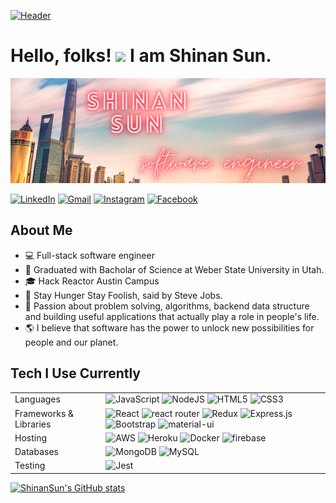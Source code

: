 [![Header](https://raw.githubusercontent.com/MartinHeinz/<OWNER>/<OWNER>/readme_header.png 'Header')](./sunshine_dev.jpg)

# Hello, folks! <img src="https://raw.githubusercontent.com/MartinHeinz/MartinHeinz/master/wave.gif" width="30px"> I am Shinan Sun.

<img src="https://raw.githubusercontent.com/ShinanSun/ShinanSun/main/Shinan_Sun.png" alt="Hi there! I'm Shinan Sun" title="Hi there! It's Shinan!"/>

[<img alt="LinkedIn" src="https://img.shields.io/badge/linkedin%20-%230077B5.svg?&style=for-the-badge&logo=linkedin&logoColor=white"/>](https://www.linkedin.com/in/shinansun/) [<img alt="Gmail" src="https://img.shields.io/badge/Gmail-D14836?style=for-the-badge&logo=gmail&logoColor=white" />](mailto:shinansun0516@gmail.com) [<img alt="Instagram" src="https://img.shields.io/badge/shinansun%20-%23E4405F.svg?&style=for-the-badge&logo=Instagram&logoColor=white"/>](https://instagram.com/) [<img alt="Facebook" src="https://img.shields.io/badge/Facebook-1877F2?style=for-the-badge&logo=facebook&logoColor=white"/>](https://www.facebook.com/fuji.sun)

## About Me

- :computer: Full-stack software engineer
- 🔭 Graduated with Bacholar of Science at Weber State University in Utah.
- :mortar_board: Hack Reactor Austin Campus
- 🌱 Stay Hunger Stay Foolish, said by Steve Jobs.
- 👯 Passion about problem solving, algorithms, backend data structure and building useful applications that actually play a role in people's life.
- :earth_americas: I believe that software has the power to unlock new possibilities for people and our planet.

## Tech I Use Currently

<table>
  <tr>
    <td>Languages</td>
    <td><img alt="JavaScript" src="https://img.shields.io/badge/javascript%20-%23323330.svg?&style=for-the-badge&logo=javascript&logoColor=%23F7DF1E"/> <img alt="NodeJS" src="https://img.shields.io/badge/node.js%20-%2343853D.svg?&style=for-the-badge&logo=node.js&logoColor=white"/> <img alt="HTML5" src="https://img.shields.io/badge/html5%20-%23E34F26.svg?&style=for-the-badge&logo=html5&logoColor=white"/> <img alt="CSS3" src="https://img.shields.io/badge/css3%20-%231572B6.svg?&style=for-the-badge&logo=css3&logoColor=white"/></td>
  </tr>
  <tr>
    <td>Frameworks & Libraries</td>
    <td><img alt="React" src="https://img.shields.io/badge/react%20-%2320232a.svg?&style=for-the-badge&logo=react&logoColor=%2361DAFB"/> <img alt="react router" src="https://img.shields.io/badge/React_Router-CA4245?style=for-the-badge&logo=react-router&logoColor=white"/> <img alt="Redux" src="https://img.shields.io/badge/redux%20-%23593d88.svg?&style=for-the-badge&logo=redux&logoColor=white"/> <img alt="Express.js" src="https://img.shields.io/badge/express.js%20-%23404d59.svg?&style=for-the-badge"/> <img alt="Bootstrap" src="https://img.shields.io/badge/bootstrap%20-%23563D7C.svg?&style=for-the-badge&logo=bootstrap&logoColor=white"/> <img alt="material-ui" src="https://img.shields.io/badge/Material--UI-0081CB?style=for-the-badge&logo=material-ui&logoColor=white" />
    </td>
  </tr>
  <tr>
    <td>Hosting</td>
    <td><img alt="AWS" src="https://img.shields.io/badge/Amazon_AWS-232F3E?style=for-the-badge&logo=amazon-aws&logoColor=white"/> <img alt="Heroku" src="https://img.shields.io/badge/heroku%20-%23430098.svg?&style=for-the-badge&logo=heroku&logoColor=white"/> <img alt="Docker" src="https://img.shields.io/badge/Docker-2CA5E0?style=for-the-badge&logo=docker&logoColor=white"/> <img alt="firebase" src="https://img.shields.io/badge/firebase-ffca28?style=for-the-badge&logo=firebase&logoColor=white" /></td>
  </tr>
  <tr>
    <td>Databases</td>
    <td><img alt="MongoDB" src ="https://img.shields.io/badge/MongoDB-%234ea94b.svg?&style=for-the-badge&logo=mongodb&logoColor=white"/> <img alt="MySQL" src="https://img.shields.io/badge/-mysql-4479A1?&style=for-the-badge&logo=mysql&logoColor=white"/></td>
  </tr>
  <tr>
    <td>Testing</td>
    <td><img alt="Jest" src="https://img.shields.io/badge/-jest-%23C21325?&style=for-the-badge&logo=jest&logoColor=white"/></td>
  </tr>
</table>

[![ShinanSun's GitHub stats](https://github-readme-stats.vercel.app/api?username=ShinanSun)](https://github.com/anuraghazra/github-readme-stats)
